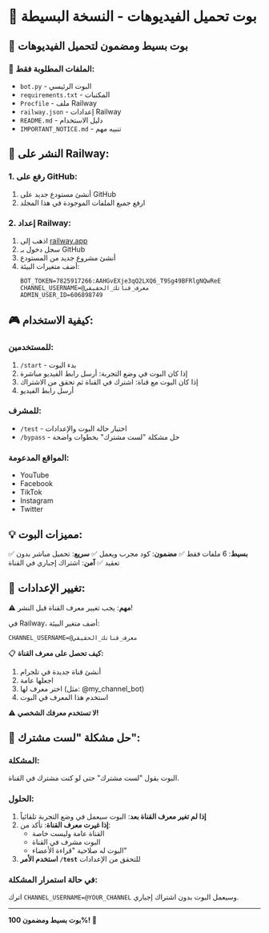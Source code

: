 # 🤖 بوت تحميل الفيديوهات - النسخة البسيطة

## 🎯 بوت بسيط ومضمون لتحميل الفيديوهات

### 📁 الملفات المطلوبة فقط:
- `bot.py` - البوت الرئيسي
- `requirements.txt` - المكتبات
- `Procfile` - ملف Railway
- `railway.json` - إعدادات Railway
- `README.md` - دليل الاستخدام
- `IMPORTANT_NOTICE.md` - تنبيه مهم

## 🚀 النشر على Railway:

### 1. رفع على GitHub:
1. أنشئ مستودع جديد على GitHub
2. ارفع جميع الملفات الموجودة في هذا المجلد

### 2. إعداد Railway:
1. اذهب إلى [railway.app](https://railway.app/)
2. سجل دخول بـ GitHub
3. أنشئ مشروع جديد من المستودع
4. أضف متغيرات البيئة:
   ```
   BOT_TOKEN=7825917266:AAHGvEXje3qQ2LXQ6_T9Sg49BFRlgNQwReE
   CHANNEL_USERNAME=@معرف_قناتك_الحقيقي
   ADMIN_USER_ID=606898749
   ```

## 🎮 كيفية الاستخدام:

### للمستخدمين:
1. `/start` - بدء البوت
2. إذا كان البوت في وضع التجربة: أرسل رابط الفيديو مباشرة
3. إذا كان البوت مع قناة: اشترك في القناة ثم تحقق من الاشتراك
4. أرسل رابط الفيديو

### للمشرف:
- `/test` - اختبار حالة البوت والإعدادات
- `/bypass` - حل مشكلة "لست مشترك" بخطوات واضحة

### المواقع المدعومة:
- YouTube
- Facebook
- TikTok
- Instagram
- Twitter

## 💡 مميزات البوت:

✅ **بسيط**: 6 ملفات فقط
✅ **مضمون**: كود مجرب ويعمل
✅ **سريع**: تحميل مباشر بدون تعقيد
✅ **آمن**: اشتراك إجباري في القناة

## 🔧 تغيير الإعدادات:

⚠️ **مهم**: يجب تغيير معرف القناة قبل النشر!

في Railway، أضف متغير البيئة:
```
CHANNEL_USERNAME=@معرف_قناتك_الحقيقي
```

📋 **كيف تحصل على معرف القناة:**
1. أنشئ قناة جديدة في تلجرام
2. اجعلها عامة
3. اختر معرف لها (مثل: @my_channel_bot)
4. استخدم هذا المعرف في البوت

⚠️ **لا تستخدم معرفك الشخصي!**

## 🔧 حل مشكلة "لست مشترك":

### المشكلة:
البوت يقول "لست مشترك" حتى لو كنت مشترك في القناة.

### الحلول:
1. **إذا لم تغير معرف القناة بعد**: البوت سيعمل في وضع التجربة تلقائياً
2. **إذا غيرت معرف القناة**: تأكد من:
   - القناة عامة وليست خاصة
   - البوت مشرف في القناة
   - البوت له صلاحية "قراءة الأعضاء"
3. **استخدم الأمر `/test`** للتحقق من الإعدادات

### في حالة استمرار المشكلة:
اترك `CHANNEL_USERNAME=@YOUR_CHANNEL` وسيعمل البوت بدون اشتراك إجباري.

---

**بوت بسيط ومضمون 100%! 🎉**
